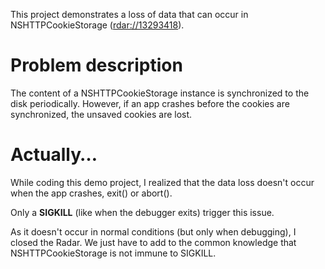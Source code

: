 This project demonstrates a loss of data that can occur in NSHTTPCookieStorage ([rdar://13293418](http://openradar.appspot.com/radar?id=2776403)).

Problem description
===================

The content of a NSHTTPCookieStorage instance is synchronized to the disk periodically. However, if an app crashes before the cookies are synchronized, the unsaved cookies are lost.

Actually…
=========

While coding this demo project, I realized that the data loss doesn't occur when the app crashes, exit() or abort().

Only a **SIGKILL** (like when the debugger exits) trigger this issue.

As it doesn't occur in normal conditions (but only when debugging), I closed the Radar.
We just have to add to the common knowledge that NSHTTPCookieStorage is not immune to SIGKILL.
